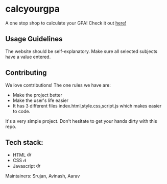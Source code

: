 # calcyourgpa
A one stop shop to calculate your GPA! Check it out [here!](https://acmpesuecc.github.io/calcyourgpa/)

## Usage Guidelines
The website should be self-explanatory. Make sure all selected subjects have a value entered.

## Contributing
We love contributions! The one rules we have are:
- Make the project better
- Make the user's life easier
- It has 3 different files index.html,style.css,script.js which makes easier to code.


It's a very simple project. Don't hesitate to get your hands dirty with this repo.

## Tech stack:
- HTML <img src="https://cdn.icon-icons.com/icons2/2107/PNG/512/file_type_html_icon_130541.png" alt="drawing" width="15"/>
- CSS <img src="https://upload.wikimedia.org/wikipedia/commons/d/d5/CSS3_logo_and_wordmark.svg" alt="drawing" width="13"/>
- Javascript <img src="https://upload.wikimedia.org/wikipedia/commons/9/99/Unofficial_JavaScript_logo_2.svg" alt="drawing" width="15"/>

Maintainers: 
Srujan, Avinash, Aarav
